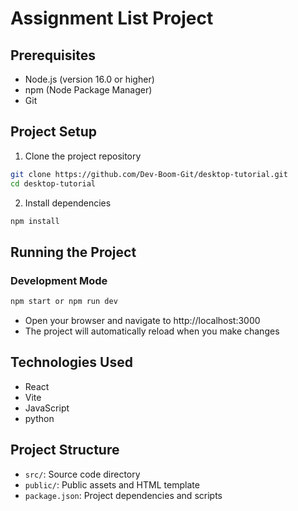 # Assignment List Project

## Prerequisites
- Node.js (version 16.0 or higher)
- npm (Node Package Manager)
- Git

## Project Setup

1. Clone the project repository
```bash
git clone https://github.com/Dev-Boom-Git/desktop-tutorial.git
cd desktop-tutorial
```

2. Install dependencies
```bash
npm install
```

## Running the Project

### Development Mode
```bash
npm start or npm run dev
```
- Open your browser and navigate to http://localhost:3000
- The project will automatically reload when you make changes

## Technologies Used
- React
- Vite
- JavaScript
- python

## Project Structure
- `src/`: Source code directory
- `public/`: Public assets and HTML template
- `package.json`: Project dependencies and scripts

